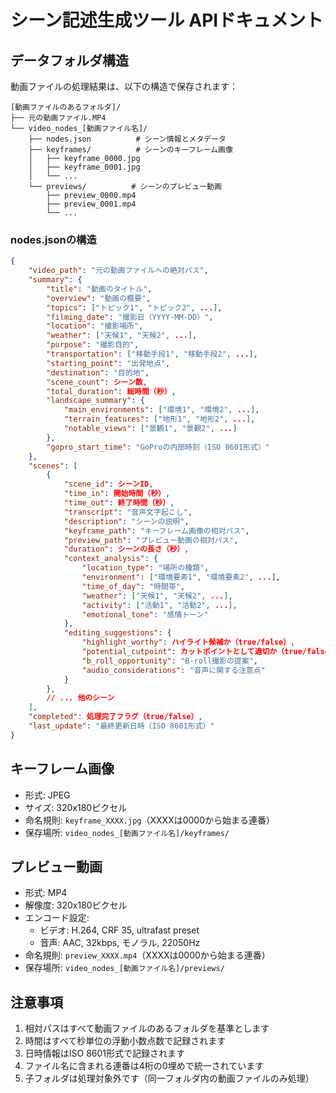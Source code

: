 # シーン記述生成ツール APIドキュメント

## データフォルダ構造

動画ファイルの処理結果は、以下の構造で保存されます：

```
[動画ファイルのあるフォルダ]/
├── 元の動画ファイル.MP4
└── video_nodes_[動画ファイル名]/
    ├── nodes.json          # シーン情報とメタデータ
    ├── keyframes/          # シーンのキーフレーム画像
    │   ├── keyframe_0000.jpg
    │   ├── keyframe_0001.jpg
    │   └── ...
    └── previews/          # シーンのプレビュー動画
        ├── preview_0000.mp4
        ├── preview_0001.mp4
        └── ...
```

### nodes.jsonの構造

```json
{
    "video_path": "元の動画ファイルへの絶対パス",
    "summary": {
        "title": "動画のタイトル",
        "overview": "動画の概要",
        "topics": ["トピック1", "トピック2", ...],
        "filming_date": "撮影日（YYYY-MM-DD）",
        "location": "撮影場所",
        "weather": ["天候1", "天候2", ...],
        "purpose": "撮影目的",
        "transportation": ["移動手段1", "移動手段2", ...],
        "starting_point": "出発地点",
        "destination": "目的地",
        "scene_count": シーン数,
        "total_duration": 総時間（秒）,
        "landscape_summary": {
            "main_environments": ["環境1", "環境2", ...],
            "terrain_features": ["地形1", "地形2", ...],
            "notable_views": ["景観1", "景観2", ...]
        },
        "gopro_start_time": "GoProの内部時刻（ISO 8601形式）"
    },
    "scenes": [
        {
            "scene_id": シーンID,
            "time_in": 開始時間（秒）,
            "time_out": 終了時間（秒）,
            "transcript": "音声文字起こし",
            "description": "シーンの説明",
            "keyframe_path": "キーフレーム画像の相対パス",
            "preview_path": "プレビュー動画の相対パス",
            "duration": シーンの長さ（秒）,
            "context_analysis": {
                "location_type": "場所の種類",
                "environment": ["環境要素1", "環境要素2", ...],
                "time_of_day": "時間帯",
                "weather": ["天候1", "天候2", ...],
                "activity": ["活動1", "活動2", ...],
                "emotional_tone": "感情トーン"
            },
            "editing_suggestions": {
                "highlight_worthy": ハイライト候補か（true/false）,
                "potential_cutpoint": カットポイントとして適切か（true/false）,
                "b_roll_opportunity": "B-roll撮影の提案",
                "audio_considerations": "音声に関する注意点"
            }
        },
        // ... 他のシーン
    ],
    "completed": 処理完了フラグ（true/false）,
    "last_update": "最終更新日時（ISO 8601形式）"
}
```

## キーフレーム画像

- 形式: JPEG
- サイズ: 320x180ピクセル
- 命名規則: `keyframe_XXXX.jpg`（XXXXは0000から始まる連番）
- 保存場所: `video_nodes_[動画ファイル名]/keyframes/`

## プレビュー動画

- 形式: MP4
- 解像度: 320x180ピクセル
- エンコード設定:
  - ビデオ: H.264, CRF 35, ultrafast preset
  - 音声: AAC, 32kbps, モノラル, 22050Hz
- 命名規則: `preview_XXXX.mp4`（XXXXは0000から始まる連番）
- 保存場所: `video_nodes_[動画ファイル名]/previews/`

## 注意事項

1. 相対パスはすべて動画ファイルのあるフォルダを基準とします
2. 時間はすべて秒単位の浮動小数点数で記録されます
3. 日時情報はISO 8601形式で記録されます
4. ファイル名に含まれる連番は4桁の0埋めで統一されています
5. 子フォルダは処理対象外です（同一フォルダ内の動画ファイルのみ処理） 